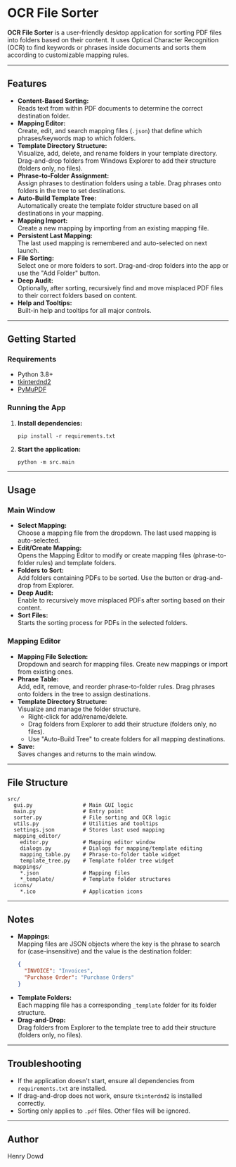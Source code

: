 # OCR File Sorter

**OCR File Sorter** is a user-friendly desktop application for sorting PDF files into folders based on their content. It uses Optical Character Recognition (OCR) to find keywords or phrases inside documents and sorts them according to customizable mapping rules.

---

## Features

- **Content-Based Sorting:**  
  Reads text from within PDF documents to determine the correct destination folder.
- **Mapping Editor:**  
  Create, edit, and search mapping files (`.json`) that define which phrases/keywords map to which folders.
- **Template Directory Structure:**  
  Visualize, add, delete, and rename folders in your template directory.  
  Drag-and-drop folders from Windows Explorer to add their structure (folders only, no files).
- **Phrase-to-Folder Assignment:**  
  Assign phrases to destination folders using a table. Drag phrases onto folders in the tree to set destinations.
- **Auto-Build Template Tree:**  
  Automatically create the template folder structure based on all destinations in your mapping.
- **Mapping Import:**  
  Create a new mapping by importing from an existing mapping file.
- **Persistent Last Mapping:**  
  The last used mapping is remembered and auto-selected on next launch.
- **File Sorting:**  
  Select one or more folders to sort. Drag-and-drop folders into the app or use the "Add Folder" button.
- **Deep Audit:**  
  Optionally, after sorting, recursively find and move misplaced PDF files to their correct folders based on content.
- **Help and Tooltips:**  
  Built-in help and tooltips for all major controls.

---

## Getting Started

### Requirements

- Python 3.8+
- [tkinterdnd2](https://github.com/pmgagne/tkinterdnd2)
- [PyMuPDF](https://pypi.org/project/PyMuPDF/)

### Running the App

1. **Install dependencies:**
   ```
   pip install -r requirements.txt
   ```

2. **Start the application:**
   ```
   python -m src.main
   ```

---

## Usage

### Main Window

- **Select Mapping:**  
  Choose a mapping file from the dropdown. The last used mapping is auto-selected.
- **Edit/Create Mapping:**  
  Opens the Mapping Editor to modify or create mapping files (phrase-to-folder rules) and template folders.
- **Folders to Sort:**  
  Add folders containing PDFs to be sorted. Use the button or drag-and-drop from Explorer.
- **Deep Audit:**  
  Enable to recursively move misplaced PDFs after sorting based on their content.
- **Sort Files:**  
  Starts the sorting process for PDFs in the selected folders.

### Mapping Editor

- **Mapping File Selection:**  
  Dropdown and search for mapping files. Create new mappings or import from existing ones.
- **Phrase Table:**  
  Add, edit, remove, and reorder phrase-to-folder rules. Drag phrases onto folders in the tree to assign destinations.
- **Template Directory Structure:**  
  Visualize and manage the folder structure.  
  - Right-click for add/rename/delete.
  - Drag folders from Explorer to add their structure (folders only, no files).
  - Use "Auto-Build Tree" to create folders for all mapping destinations.
- **Save:**  
  Saves changes and returns to the main window.

---

## File Structure

```
src/
  gui.py                # Main GUI logic
  main.py               # Entry point
  sorter.py             # File sorting and OCR logic
  utils.py              # Utilities and tooltips
  settings.json         # Stores last used mapping
  mapping_editor/
    editor.py           # Mapping editor window
    dialogs.py          # Dialogs for mapping/template editing
    mapping_table.py    # Phrase-to-folder table widget
    template_tree.py    # Template folder tree widget
  mappings/
    *.json              # Mapping files
    *_template/         # Template folder structures
  icons/
    *.ico               # Application icons
```

---

## Notes

- **Mappings:**  
  Mapping files are JSON objects where the key is the phrase to search for (case-insensitive) and the value is the destination folder:
  ```json
  {
    "INVOICE": "Invoices",
    "Purchase Order": "Purchase Orders"
  }
  ```
- **Template Folders:**  
  Each mapping file has a corresponding `_template` folder for its folder structure.
- **Drag-and-Drop:**  
  Drag folders from Explorer to the template tree to add their structure (folders only, no files).

---

## Troubleshooting

- If the application doesn't start, ensure all dependencies from `requirements.txt` are installed.
- If drag-and-drop does not work, ensure `tkinterdnd2` is installed correctly.
- Sorting only applies to `.pdf` files. Other files will be ignored.

---

## Author

  Henry Dowd